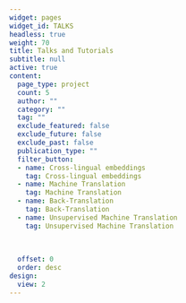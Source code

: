 ```yaml
---
widget: pages
widget_id: TALKS
headless: true
weight: 70
title: Talks and Tutorials
subtitle: null
active: true
content:
  page_type: project
  count: 5
  author: ""
  category: "" 
  tag: ""
  exclude_featured: false 
  exclude_future: false 
  exclude_past: false 
  publication_type: ""
  filter_button:
  - name: Cross-lingual embeddings
    tag: Cross-lingual embeddings
  - name: Machine Translation
    tag: Machine Translation
  - name: Back-Translation
    tag: Back-Translation
  - name: Unsupervised Machine Translation
    tag: Unsupervised Machine Translation
    
    
    
  offset: 0
  order: desc
design:
  view: 2
---
```


